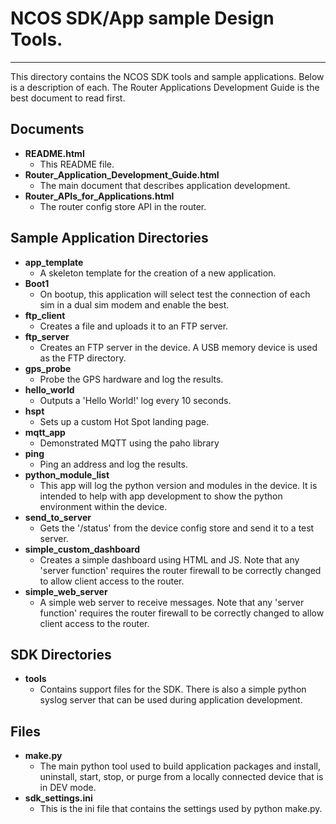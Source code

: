 # NCOS SDK/App sample Design Tools.
----------
This directory contains the NCOS SDK tools and sample applications. Below is a description of each. The Router Applications Development Guide is the best document to read first.

## Documents 

- **README.html**
    - This README file.
- **Router\_Application\_Development_Guide.html**
    - The main document that describes application development.
- **Router\_APIs\_for_Applications.html**
    - The router config store API in the router.

## Sample Application Directories 

- **app_template**
    - A skeleton template for the creation of a new application.
- **Boot1**
    - On bootup, this application will select test the connection of each sim in a dual sim modem and enable the best.
- **ftp_client**
    - Creates a file and uploads it to an FTP server.
- **ftp_server**
    - Creates an FTP server in the device. A USB memory device is used as the FTP directory.
- **gps_probe**
    - Probe the GPS hardware and log the results.
- **hello_world**
    - Outputs a 'Hello World!' log every 10 seconds. 
- **hspt**
    - Sets up a custom Hot Spot landing page.
- **mqtt_app**
    - Demonstrated MQTT using the paho library
- **ping**
    - Ping an address and log the results.
- **python\_module_list**
    - This app will log the python version and modules in the device. It is intended to help with app development to show the python environment within the device.
- **send\_to_server**
    - Gets the '/status' from the device config store and send it to a test server.
- **simple\_custom_dashboard**
    - Creates a simple dashboard using HTML and JS. Note that any 'server function' requires the router firewall to be correctly changed to allow client access to the router.
- **simple\_web_server**
    - A simple web server to receive messages. Note that any 'server function' requires the router firewall to be correctly changed to allow client access to the router.




## SDK Directories 

- **tools**
    - Contains support files for the SDK. There is also a simple python syslog server that can be used during application development.

## Files 

- **make.py**
    - The main python tool used to build application packages and install, uninstall, start, stop, or purge from a locally connected device that is in DEV mode.
- **sdk_settings.ini**
    - This is the ini file that contains the settings used by python make.py.





